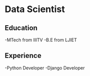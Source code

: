 # Data Scientist

## Education
-MTech from IIITV
-B.E from LJIET

## Experience
-Python Developer
-Django Developer
